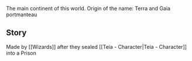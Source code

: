 
The main continent of this world. Origin of the name: Terra and Gaia portmanteau
## Story
Made by [[Wizards]] after they sealed [[Teia - Character|Teia - Character]] into a Prison